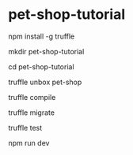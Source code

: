 # pet-shop-tutorial
 
 npm install -g truffle

mkdir pet-shop-tutorial

cd pet-shop-tutorial

truffle unbox pet-shop

truffle compile

truffle migrate

truffle test

npm run dev

